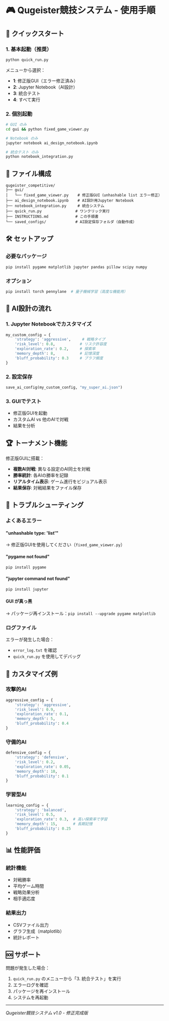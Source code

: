 # 🎮 Qugeister競技システム - 使用手順

## 🚀 クイックスタート

### 1. 基本起動（推奨）
```bash
python quick_run.py
```
メニューから選択：
- **1**: 修正版GUI（エラー修正済み）
- **2**: Jupyter Notebook（AI設計）
- **3**: 統合テスト
- **4**: すべて実行

### 2. 個別起動
```bash
# GUI のみ
cd gui && python fixed_game_viewer.py

# Notebook のみ
jupyter notebook ai_design_notebook.ipynb

# 統合テスト のみ
python notebook_integration.py
```

## 📁 ファイル構成

```
qugeister_competitive/
├── gui/
│   └── fixed_game_viewer.py    # 修正版GUI（unhashable list エラー修正）
├── ai_design_notebook.ipynb    # AI設計用Jupyter Notebook
├── notebook_integration.py     # 統合システム
├── quick_run.py               # ワンクリック実行
├── INSTRUCTIONS.md            # この手順書
└── saved_configs/             # AI設定保存フォルダ（自動作成）
```

## 🛠️ セットアップ

### 必要なパッケージ
```bash
pip install pygame matplotlib jupyter pandas pillow scipy numpy
```

### オプション
```bash
pip install torch pennylane  # 量子機械学習（高度な機能用）
```

## 🎨 AI設計の流れ

### 1. Jupyter Notebookでカスタマイズ
```python
my_custom_config = {
    'strategy': 'aggressive',     # 戦略タイプ
    'risk_level': 0.8,           # リスク許容度
    'exploration_rate': 0.2,     # 探索率
    'memory_depth': 8,           # 記憶深度
    'bluff_probability': 0.3     # ブラフ頻度
}
```

### 2. 設定保存
```python
save_ai_config(my_custom_config, "my_super_ai.json")
```

### 3. GUIでテスト
- 修正版GUIを起動
- カスタムAI vs 他のAIで対戦
- 結果を分析

## 🏆 トーナメント機能

修正版GUIに搭載：
- **複数AI対戦**: 異なる設定のAI同士を対戦
- **勝率統計**: 各AIの勝率を記録
- **リアルタイム表示**: ゲーム進行をビジュアル表示
- **結果保存**: 対戦結果をファイル保存

## 🔧 トラブルシューティング

### よくあるエラー

#### "unhashable type: 'list'"
→ 修正版GUIを使用してください（`fixed_game_viewer.py`）

#### "pygame not found"
```bash
pip install pygame
```

#### "jupyter command not found"  
```bash
pip install jupyter
```

#### GUI が真っ黒
→ パッケージ再インストール：`pip install --upgrade pygame matplotlib`

### ログファイル
エラーが発生した場合：
- `error_log.txt` を確認
- `quick_run.py` を使用してデバッグ

## 🎯 カスタマイズ例

### 攻撃的AI
```python
aggressive_config = {
    'strategy': 'aggressive',
    'risk_level': 0.9,
    'exploration_rate': 0.1,
    'memory_depth': 5,
    'bluff_probability': 0.4
}
```

### 守備的AI  
```python
defensive_config = {
    'strategy': 'defensive',
    'risk_level': 0.2,
    'exploration_rate': 0.05,
    'memory_depth': 10,
    'bluff_probability': 0.1
}
```

### 学習型AI
```python
learning_config = {
    'strategy': 'balanced',
    'risk_level': 0.5,
    'exploration_rate': 0.3,  # 高い探索率で学習
    'memory_depth': 15,       # 長期記憶
    'bluff_probability': 0.25
}
```

## 📊 性能評価

### 統計機能
- 対戦勝率
- 平均ゲーム時間
- 戦略効果分析
- 相手適応度

### 結果出力
- CSVファイル出力
- グラフ生成（matplotlib）
- 統計レポート

## 🆘 サポート

問題が発生した場合：
1. `quick_run.py` のメニューから「3. 統合テスト」を実行
2. エラーログを確認
3. パッケージを再インストール
4. システムを再起動

---
*Qugeister競技システム v1.0 - 修正完成版*
